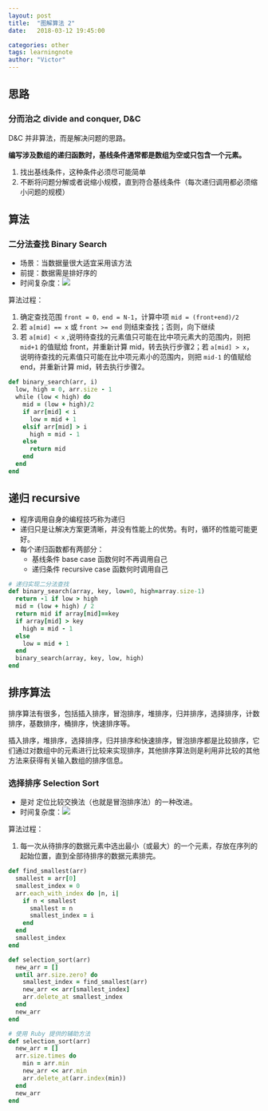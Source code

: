 ```yaml
---
layout: post
title:  "图解算法 2"
date:   2018-03-12 19:45:00

categories: other
tags: learningnote
author: "Victor"
---
```


## 思路

### 分而治之 divide and conquer, D&C

D&C 并非算法，而是解决问题的思路。

**编写涉及数组的递归函数时，基线条件通常都是数组为空或只包含一个元素。**

1. 找出基线条件，这种条件必须尽可能简单
2. 不断将问题分解或者说缩小规模，直到符合基线条件（每次递归调用都必须缩小问题的规模）

## 算法
### 二分法查找 Binary Search

* 场景：当数据量很大适宜采用该方法
* 前提：数据需是排好序的
* 时间复杂度：![](https://wikimedia.org/api/rest_v1/media/math/render/svg/6c35c6c21c30a5643d3100b7993f907b58cf79cf)

算法过程：

1. 确定查找范围 `front = 0，end = N-1`，计算中项 `mid = (front+end)/2`
2. 若 `a[mid] == x` 或 `front >= end` 则结束查找；否则，向下继续
3. 若 `a[mid] < x` ,说明待查找的元素值只可能在比中项元素大的范围内，则把 `mid+1` 的值赋给 front，并重新计算 mid，转去执行步骤2；若 `a[mid] > x`，说明待查找的元素值只可能在比中项元素小的范围内，则把 `mid-1` 的值赋给 end，并重新计算 mid，转去执行步骤2。

```ruby
def binary_search(arr, i)
  low, high = 0, arr.size - 1
  while (low < high) do
    mid = (low + high)/2
    if arr[mid] < i
      low = mid + 1
    elsif arr[mid] > i
      high = mid - 1
    else
      return mid
    end
  end
end
```

## 递归 recursive

* 程序调用自身的编程技巧称为递归
* 递归只是让解决方案更清晰，并没有性能上的优势。有时，循环的性能可能更好。
* 每个递归函数都有两部分：
  * 基线条件 base case 函数何时不再调用自己
  * 递归条件 recursive case 函数何时调用自己

```ruby
# 递归实现二分法查找
def binary_search(array, key, low=0, high=array.size-1)
  return -1 if low > high
  mid = (low + high) / 2
  return mid if array[mid]==key
  if array[mid] > key
    high = mid - 1
  else
    low = mid + 1
  end
  binary_search(array, key, low, high)
end
```

## 排序算法
排序算法有很多，包括插入排序，冒泡排序，堆排序，归并排序，选择排序，计数排序，基数排序，桶排序，快速排序等。

插入排序，堆排序，选择排序，归并排序和快速排序，冒泡排序都是比较排序，它们通过对数组中的元素进行比较来实现排序，其他排序算法则是利用非比较的其他方法来获得有关输入数组的排序信息。

### 选择排序 Selection Sort

* 是对 定位比较交换法（也就是冒泡排序法）的一种改进。
* 时间复杂度：![](https://wikimedia.org/api/rest_v1/media/math/render/svg/b4a9cde84a808a1c8b6658032611f99e7fa0bb13)

算法过程：

1. 每一次从待排序的数据元素中选出最小（或最大）的一个元素，存放在序列的起始位置，直到全部待排序的数据元素排完。


```ruby
def find_smallest(arr)
  smallest = arr[0]
  smallest_index = 0
  arr.each_with_index do |n, i|
    if n < smallest
      smallest = n
      smallest_index = i
    end
  end
  smallest_index
end

def selection_sort(arr)
  new_arr = []
  until arr.size.zero? do
    smallest_index = find_smallest(arr)
    new_arr << arr[smallest_index]
    arr.delete_at smallest_index
  end
  new_arr
end
```

```ruby
# 使用 Ruby 提供的辅助方法
def selection_sort(arr)
  new_arr = []
  arr.size.times do
    min = arr.min
    new_arr << arr.min
    arr.delete_at(arr.index(min))
  end
  new_arr
end
```
